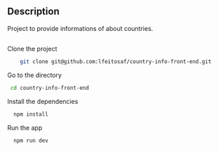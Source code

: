 ## Description

Project to provide informations of about countries.

## 

Clone the project

```bash
    git clone git@github.com:lfeitosaf/country-info-front-end.git
```

Go to the directory

```bash
 cd country-info-front-end
```

Install the dependencies

```bash
  npm install
```

Run the app

```bash
  npm run dev
```
